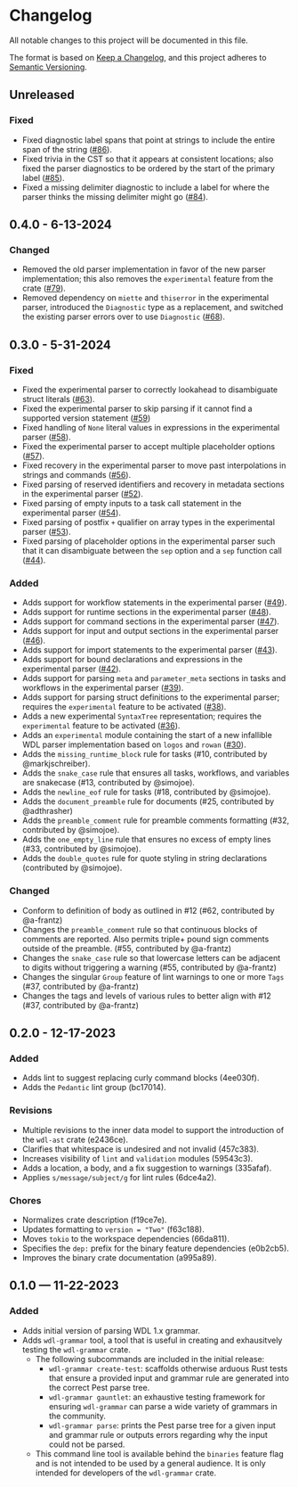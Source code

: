 # Changelog

All notable changes to this project will be documented in this file.

The format is based on [Keep a Changelog](https://keepachangelog.com/en/1.1.0/),
and this project adheres to [Semantic Versioning](https://semver.org/spec/v2.0.0.html).

## Unreleased

### Fixed

* Fixed diagnostic label spans that point at strings to include the entire span
  of the string ([#86](https://github.com/stjude-rust-labs/wdl/pull/86)).
* Fixed trivia in the CST so that it appears at consistent locations; also
  fixed the parser diagnostics to be ordered by the start of the primary label
  ([#85](https://github.com/stjude-rust-labs/wdl/pull/85)).
* Fixed a missing delimiter diagnostic to include a label for where the parser 
  thinks the missing delimiter might go ([#84](https://github.com/stjude-rust-labs/wdl/pull/84)).

## 0.4.0 - 6-13-2024

### Changed

* Removed the old parser implementation in favor of the new parser 
  implementation; this also removes the `experimental` feature from the crate ([#79](https://github.com/stjude-rust-labs/wdl/pull/79)).
* Removed dependency on `miette` and `thiserror` in the experimental parser,
  introduced the `Diagnostic` type as a replacement, and switched the existing
  parser errors over to use `Diagnostic` ([#68](https://github.com/stjude-rust-labs/wdl/pull/68)).

## 0.3.0 - 5-31-2024

### Fixed

* Fixed the experimental parser to correctly lookahead to disambiguate struct
  literals ([#63](https://github.com/stjude-rust-labs/wdl/pull/63)).
* Fixed the experimental parser to skip parsing if it cannot find a supported
  version statement ([#59](https://github.com/stjude-rust-labs/wdl/pull/59))
* Fixed handling of `None` literal values in expressions in the experimental
  parser ([#58](https://github.com/stjude-rust-labs/wdl/pull/58)).
* Fixed the experimental parser to accept multiple placeholder options
  ([#57](https://github.com/stjude-rust-labs/wdl/pull/57)).
* Fixed recovery in the experimental parser to move past interpolations in
  strings and commands ([#56](https://github.com/stjude-rust-labs/wdl/pull/56)).
* Fixed parsing of reserved identifiers and recovery in metadata sections
  in the experimental parser ([#52](https://github.com/stjude-rust-labs/wdl/pull/52)).
* Fixed parsing of empty inputs to a task call statement in the
  experimental parser ([#54](https://github.com/stjude-rust-labs/wdl/pull/54)).
* Fixed parsing of postfix `+` qualifier on array types in the experimental 
  parser ([#53](https://github.com/stjude-rust-labs/wdl/pull/53)).
* Fixed parsing of placeholder options in the experimental parser such
  that it can disambiguate between the `sep` option and a `sep` function
  call ([#44](https://github.com/stjude-rust-labs/wdl/pull/44)).

### Added

* Adds support for workflow statements in the experimental parser
  ([#49](https://github.com/stjude-rust-labs/wdl/pull/49)).
* Adds support for runtime sections in the experimental parser
  ([#48](https://github.com/stjude-rust-labs/wdl/pull/48)).
* Adds support for command sections in the experimental parser
  ([#47](https://github.com/stjude-rust-labs/wdl/pull/47)).
* Adds support for input and output sections in the experimental
  parser ([#46](https://github.com/stjude-rust-labs/wdl/pull/46)).
* Adds support for import statements to the experimental parser ([#43](https://github.com/stjude-rust-labs/wdl/pull/43)).
* Adds support for bound declarations and expressions in the experimental
  parser ([#42](https://github.com/stjude-rust-labs/wdl/pull/42)).
* Adds support for parsing `meta` and `parameter_meta` sections in tasks
  and workflows in the experimental parser ([#39](https://github.com/stjude-rust-labs/wdl/pull/39)).
* Adds support for parsing struct definitions to the experimental parser;
  requires the `experimental` feature to be activated ([#38](https://github.com/stjude-rust-labs/wdl/pull/38)).
* Adds a new experimental `SyntaxTree` representation; requires the 
  `experimental` feature to be activated ([#36](https://github.com/stjude-rust-labs/wdl/pull/36)).
* Adds an `experimental` module containing the start of a new
  infallible WDL parser implementation based on `logos` and `rowan` ([#30](https://github.com/stjude-rust-labs/wdl/pull/30)).
* Adds the `missing_runtime_block` rule for tasks (#10, contributed by
  @markjschreiber).
* Adds the `snake_case` rule that ensures all tasks, workflows, and variables
  are snakecase (#13, contributed by @simojoe).
* Adds the `newline_eof` rule for tasks (#18, contributed by @simojoe).
* Adds the `document_preamble` rule for documents (#25, contributed by @adthrasher)
* Adds the `preamble_comment` rule for preamble comments formatting (#32,
  contributed by @simojoe).
* Adds the `one_empty_line` rule that ensures no excess of empty lines
  (#33, contributed by @simojoe).
* Adds the `double_quotes` rule for quote styling in string declarations
  (contributed by @simojoe).

### Changed

* Conform to definition of body as outlined in #12 (#62, contributed by @a-frantz)
* Changes the `preamble_comment` rule so that continuous blocks of comments are reported.
  Also permits triple+ pound sign comments outside of the preamble. (#55, contributed by @a-frantz)
* Changes the `snake_case` rule so that lowercase letters can be adjacent to digits without triggering
  a warning (#55, contributed by @a-frantz)
* Changes the singular `Group` feature of lint warnings to one or more `Tags` (#37, contributed by @a-frantz)
* Changes the tags and levels of various rules to better align with #12 (#37, contributed by @a-frantz)

## 0.2.0 - 12-17-2023

### Added

* Adds lint to suggest replacing curly command blocks (4ee030f).
* Adds the `Pedantic` lint group (bc17014).

### Revisions

* Multiple revisions to the inner data model to support the introduction of the
  `wdl-ast` crate (e2436ce).
* Clarifies that whitespace is undesired and not invalid (457c383).
* Increases visibility of `lint` and `validation` modules (59543c3).
* Adds a location, a body, and a fix suggestion to warnings (335afaf).
* Applies `s/message/subject/g` for lint rules (6dce4a2).

### Chores

* Normalizes crate description (f19ce7e).
* Updates formatting to `version = "Two"` (f63c188).
* Moves `tokio` to the workspace dependencies (66da811).
* Specifies the `dep:` prefix for the binary feature dependencies (e0b2cb5).
* Improves the binary crate documentation (a995a89).

## 0.1.0 — 11-22-2023

### Added

* Adds initial version of parsing WDL 1.x grammar.
* Adds `wdl-grammar` tool, a tool that is useful in creating and exhausitvely
  testing the `wdl-grammar` crate.
    * The following subcommands are included in the initial release:
        * `wdl-grammar create-test`: scaffolds otherwise arduous Rust tests that
        ensure a provided input and grammar rule are generated into the correct
        Pest parse tree.
        * `wdl-grammar gauntlet`: an exhaustive testing framework for ensuring
        `wdl-grammar` can parse a wide variety of grammars in the community.
        * `wdl-grammar parse`: prints the Pest parse tree for a given input and
        grammar rule or outputs errors regarding why the input could not be
        parsed.
    * This command line tool is available behind the `binaries` feature flag and
      is not intended to be used by a general audience. It is only intended for
      developers of the `wdl-grammar` crate.
